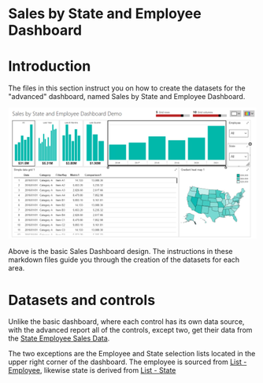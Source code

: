 # Sales by State and Employee Dashboard

# Introduction

The files in this section instruct you on how to create the datasets for the "advanced" dashboard, named Sales by State and Employee Dashboard.

![Sales by State and Employee Dashboard](../images/sales-by-state-employee-dashboard-demo.png)

Above is the basic Sales Dashboard design. The instructions in these markdown files guide you through the creation of the datasets for each area.

# Datasets and controls

Unlike the basic dashboard, where each control has its own data source, with the advanced report all of the controls, except two, get their data from the [State Employee Sales Data](01-State_Employee_Sales_Data.md). 

The two exceptions are the Employee and State selection lists located in the upper right corner of the dashboard. The employee is sourced from [List - Employee](02-List_Employee.md), likewise state is derived from [List - State](03-List_state.md)
